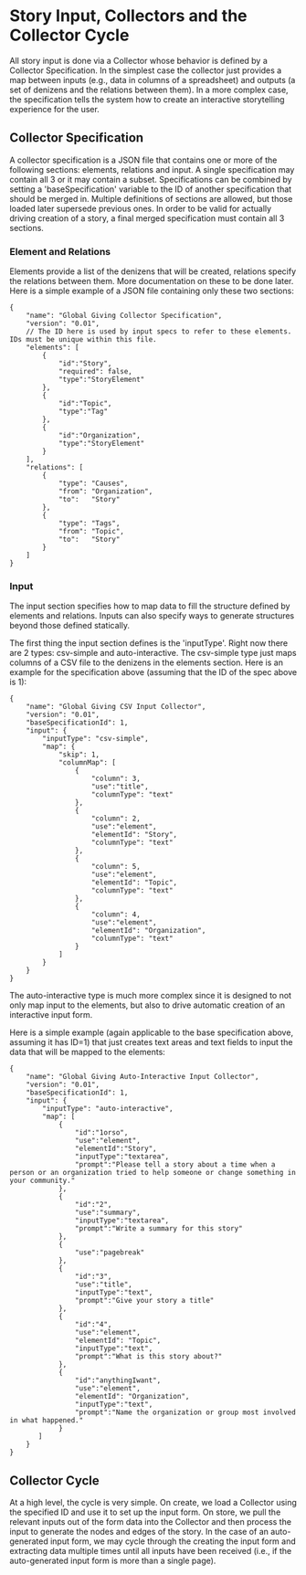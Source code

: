 # Story Input, Collectors and the Collector Cycle

All story input is done via a Collector whose behavior is defined by a Collector Specification. In the simplest case the collector just provides a map between inputs (e.g., data in columns of a spreadsheet) and outputs (a set of denizens and the relations between them). In a more complex case, the specification tells the system how to create an interactive storytelling experience for the user.

## Collector Specification

A collector specification is a JSON file that contains one or more of the following sections: elements, relations and input. A single specification may contain all 3 or it may contain a subset. Specifications can be combined by setting a 'baseSpecification' variable to the ID of another specification that should be merged in. Multiple definitions of sections are allowed, but those loaded later supersede previous ones. In order to be valid for actually driving creation of a story, a final merged specification must contain all 3 sections.

### Element and Relations

Elements provide a list of the denizens that will be created, relations specify the relations between them. More documentation on these to be done later. Here is a simple example of a JSON file containing only these two sections:

```
{
    "name": "Global Giving Collector Specification",
    "version": "0.01",
    // The ID here is used by input specs to refer to these elements. IDs must be unique within this file.
    "elements": [
        {
            "id":"Story",
            "required": false,
            "type":"StoryElement"
        },
        {
            "id":"Topic",
            "type":"Tag"
        },
        {
            "id":"Organization",
            "type":"StoryElement"
        }
    ],
    "relations": [
        {
            "type": "Causes",
            "from": "Organization",
            "to":   "Story"
        },
        {
            "type": "Tags",
            "from": "Topic",
            "to":   "Story"
        }
    ]
}
```

### Input

The input section specifies how to map data to fill the structure defined by elements and relations. Inputs can also specify ways to generate structures beyond those defined statically.

The first thing the input section defines is the 'inputType'. Right now there are 2 types: csv-simple and auto-interactive. The csv-simple type just maps columns of a CSV file to the denizens in the elements section. Here is an example for the specification above (assuming that the ID of the spec above is 1):

```
{
    "name": "Global Giving CSV Input Collector",
    "version": "0.01",
    "baseSpecificationId": 1,
    "input": {
        "inputType": "csv-simple",
        "map": {
            "skip": 1,
            "columnMap": [
                {
                    "column": 3,
                    "use":"title",
                    "columnType": "text"
                },
                {
                    "column": 2,
                    "use":"element",
                    "elementId": "Story",
                    "columnType": "text"
                },
                {
                    "column": 5,
                    "use":"element",
                    "elementId": "Topic",
                    "columnType": "text"
                },
                {
                    "column": 4,
                    "use":"element",
                    "elementId": "Organization",
                    "columnType": "text"
                }
            ]
        }
    }
}
```
The auto-interactive type is much more complex since it is designed to not only map input to the elements, but also to drive automatic creation of an interactive input form.

Here is a simple example (again applicable to the base specification above, assuming it has ID=1) that just creates text areas and text fields to input the data that will be mapped to the elements:

```
{
    "name": "Global Giving Auto-Interactive Input Collector",
    "version": "0.01",
    "baseSpecificationId": 1,
    "input": {
        "inputType": "auto-interactive",
        "map": [ 
            {
                "id":"1orso",
                "use":"element",
                "elementId":"Story",
                "inputType":"textarea",
                "prompt":"Please tell a story about a time when a person or an organization tried to help someone or change something in your community."
            },
            {
                "id":"2",
                "use":"summary",
                "inputType":"textarea",
                "prompt":"Write a summary for this story"
            },
            {
                "use":"pagebreak"
            },
            {
                "id":"3",
                "use":"title",
                "inputType":"text",
                "prompt":"Give your story a title"
            },
            {
                "id":"4",
                "use":"element",
                "elementId": "Topic",
                "inputType":"text",
                "prompt":"What is this story about?"
            },
            {
                "id":"anythingIwant",
                "use":"element",
                "elementId": "Organization",
                "inputType":"text",
                "prompt":"Name the organization or group most involved in what happened."
            }
       ]
    }
}

```

## Collector Cycle

At a high level, the cycle is very simple. On create, we load a Collector using the specified ID and use it to set up the input form. On store, we pull the relevant inputs out of the form data into the Collector and then process the input to 
generate the nodes and edges of the story. In the case of an auto-generated input form, we may cycle through the creating the input form and extracting data multiple times until all inputs have been received (i.e., if the auto-generated input form is more than a single page).


